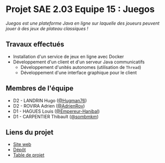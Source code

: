 # Projet SAE 2.03 Equipe 15 : Juegos
_Juegos est une plateforme Java en ligne sur laquelle des joueurs peuvent jouer à des jeux de plateau classiques !_

## Travaux effectués
- Installation d'un service de jeux en ligne avec Docker
- Développement d'un client et d'un serveur Java communicatifs
  - Développement d'unités autonomes (utilisation de `Thread`)
  - Développement d'une interface graphique pour le client

## Membres de l'équipe
- D2 - LANDRIN Hugo ([@Hugman76](https://github.com/Hugman76))
- D2 - ROVIRA Adrien ([@AdrienRov](https://github.com/AdrienRov))
- D1 - HAGUES Louis ([@Empereur-Hanibal](https://github.com/Empereur-Hanibal))
- D1 - CARPENTIER Thibault ([@sombmkm](https://github.com/sombmkm))

## Liens du projet
- [Site web](https://hugman76.github.io/docker-sae203/)
- [Dépôt](https://github.com/Hugman76/docker-sae203)
- [Table de projet](https://github.com/users/Hugman76/projects/1/views/1)

